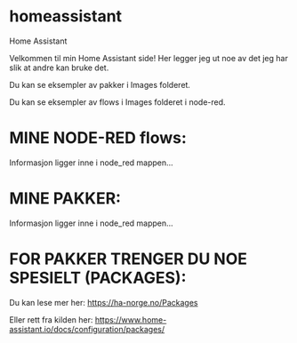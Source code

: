# homeassistant
Home Assistant

Velkommen til min Home Assistant side! Her legger jeg ut noe av det jeg har slik at andre kan bruke det.

Du kan se eksempler av pakker i Images folderet.

Du kan se eksempler av flows i Images folderet i node-red. 

# MINE NODE-RED flows:

Informasjon ligger inne i node_red mappen...

# MINE PAKKER:

Informasjon ligger inne i node_red mappen...

# FOR PAKKER TRENGER DU NOE SPESIELT (PACKAGES):

Du kan lese mer her:
https://ha-norge.no/Packages

Eller rett fra kilden her:
https://www.home-assistant.io/docs/configuration/packages/
